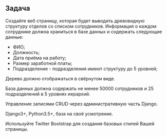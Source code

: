 ## Задача

Создайте веб страницу, которая будет выводить древовидную структуру отделов со списком сотрудников.
Информация о каждом сотруднике должна храниться в базе данных и содержать следующие данные:
 - ФИО;
 - Должность;
 - Дата приёма на работу;
 - Размер заработной платы;
 - Подразделение - подразделения имеют структуру до 5 уровней;

Дерево должно отображаться в свёрнутом виде.

База данных должна содержать не менее 50000 сотрудников и 25 подразделений в 5 уровнях иерархий.

Управление записями CRUD через административную часть Django.

Django3+, Python3.5+, база на своё усмотрение.

Используйте Twitter Bootstrap для создания базовых стилей Вашей страницы.
